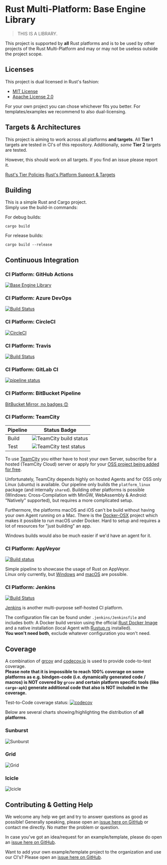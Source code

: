 # Rust Multi-Platform: Base Engine Library

> THIS IS A LIBRARY.

This project is supported by **all** Rust platforms and is to be used by other projects of the Rust Multi-Platform and may or may not be useless outside the project scope.

## Licenses

This project is dual licensed in Rust's fashion:

- [MIT License](https://spdx.org/licenses/MIT.html)
- [Apache License 2.0](https://spdx.org/licenses/Apache-2.0.html)

For your own project you can chose whichever fits you better.
For templates/examples we recommend to also dual-licensing.

## Targets & Architectures

This project is aiming to work across all platforms **and targets**.
All **Tier 1** targets are tested in CI's of this repository.
Additionally, _some_ **Tier 2** targets are tested.

However, this should work on all targets. If you find an issue please report it.

[Rust's Tier Policies](https://doc.rust-lang.org/rustc/target-tier-policy.html)
[Rust's Platform Support & Targets](https://doc.rust-lang.org/rustc/platform-support.html)

## Building

This is a simple Rust and Cargo project.  
Simply use the build-in commands:

For debug builds:  

```shell
cargo build
```

For release builds:  

```shell
cargo build --release
```

## Continuous Integration

### CI Platform: GitHub Actions

[![Base Engine Library](https://github.com/rust-multiplatform/Base-Engine-Library/actions/workflows/library.yml/badge.svg)](https://github.com/rust-multiplatform/Base-Engine-Library/actions/workflows/library.yml)

### CI Platform: Azure DevOps

[![Build Status](https://dev.azure.com/Rust-Multiplatform/Base%20Engine%20Library/_apis/build/status/Base%20Engine%20Library?branchName=main)](https://dev.azure.com/Rust-Multiplatform/Base%20Engine%20Library/_build/latest?definitionId=4&branchName=main)

### CI Platform: CircleCI

[![CircleCI](https://dl.circleci.com/status-badge/img/gh/rust-multiplatform/Base-Engine-Library/tree/main.svg?style=svg)](https://dl.circleci.com/status-badge/redirect/gh/rust-multiplatform/Base-Engine-Library/tree/main)

### CI Platform: Travis

[![Build Status](https://app.travis-ci.com/rust-multiplatform/Base-Engine-Library.svg?branch=main)](https://app.travis-ci.com/rust-multiplatform/Base-Engine-Library)

### CI Platform: GitLab CI

[![pipeline status](https://gitlab.com/rust-multiplatform/base-engine-library/badges/main/pipeline.svg)](https://gitlab.com/rust-multiplatform/base-engine-library/-/commits/main)

### CI Platform: BitBucket Pipeline

[BitBucket Mirror, no badges 🙃](https://bitbucket.org/rust-multiplatform/base-engine-library/pipelines/)

### CI Platform: TeamCity

| Pipeline | Status Badge                                                                                                                                                        |
| -------- | ------------------------------------------------------------------------------------------------------------------------------------------------------------------- |
| Build    | ![TeamCity build status](https://teamcity.jetbrains.com/app/rest/builds/buildType:id:OpenSourceProjects_RustMultiplatform_BaseProjectTemplate_Build/statusIcon.svg) |
| Test     | ![TeamCity test status](https://teamcity.jetbrains.com/app/rest/builds/buildType:id:OpenSourceProjects_RustMultiplatform_BaseProjectTemplate_Test/statusIcon.svg)   |

To use [TeamCity](https://www.jetbrains.com/teamcity/) you either have to host your own Server, subscribe for a hosted (TeamCity Cloud) server or apply for your [OSS project being added for free](https://blog.jetbrains.com/teamcity/2016/10/hosted-teamcity-for-open-source-a-new-home/).

Unfortunately, TeamCity depends highly on hosted Agents and for OSS only Linux (ubuntu) is available.
Our pipeline only builds the `platform_linux` package (and internally `shared`).
Building other platforms is possible (Windows: Cross-Compilation with MinGW, WebAssembly & Android: "Natively" supported), but requires a more complicated setup.

Furthermore, the platforms macOS and iOS can't be build without having your own Agent running on a Mac.
There is the [Docker-OSX](https://github.com/sickcodes/Docker-OSX) project which makes it possible to run macOS under Docker. Hard to setup and requires a lot of resources for "just building" an app.

Windows builds would also be much easier if we'd have an agent for it.

### CI Platform: AppVeyor

[![Build status](https://ci.appveyor.com/api/projects/status/nsffumoc868yqsrj/branch/main?svg=true)](https://ci.appveyor.com/project/Sakul6499/base-project-template/branch/main)

Simple pipeline to showcase the usage of Rust on AppVeyor.  
Linux only currently, but [Windows](https://www.appveyor.com/docs/windows-images-software/) and [macOS](https://www.appveyor.com/docs/macos-images-software/) are possible.

### CI Platform: Jenkins

[![Build Status](https://jenkins.sakul-flee.de/buildStatus/icon?job=github_rust_multiplatform%2FBase-Project-Template%2Fmain)](https://jenkins.sakul-flee.de/job/github_rust_multiplatform/job/Base-Project-Template/job/main/)

[Jenkins](https://www.jenkins.io/) is another multi-purpose self-hosted CI platform.

The configuration file can be found under `.jenkins/Jenkinsfile` and includes both: A Docker build version using the official [Rust Docker Image](https://hub.docker.com/_/rust) and a native installation (local Agent with [Rustup.rs](https://rustup.rs/) installed).  
**You won't need both**, exclude whatever configuration you won't need.

## Coverage

A combination of [grcov](https://github.com/mozilla/grcov) and [codecov.io](https://codecov.io) is used to provide code-to-test coverage.  
**Please note that it is impossible to reach 100% coverage on some platforms as e.g. bindgen-code (i.e. dynamically generated code / macros) is NOT covered by `grcov` and certain platform specific tools (like `cargo-apk`) generate additional code that also is NOT included in the coverage.**

Test-to-Code coverage status: [![codecov](https://codecov.io/gh/rust-multiplatform/Base-Project-Template/branch/main/graph/badge.svg?token=XpGvuQVirP)](https://codecov.io/gh/rust-multiplatform/Base-Project-Template)

Below are several charts showing/highlighting the distribution of **all platforms**.

### Sunburst

![Sunburst](https://codecov.io/gh/rust-multiplatform/Base-Project-Template/branch/main/graphs/sunburst.svg?token=XpGvuQVirP)

### Grid

![Grid](https://codecov.io/gh/rust-multiplatform/Base-Project-Template/branch/main/graphs/tree.svg?token=XpGvuQVirP)

### Icicle

![Icicle](https://codecov.io/gh/rust-multiplatform/Base-Project-Template/branch/main/graphs/icicle.svg?token=XpGvuQVirP)

## Contributing & Getting Help

We welcome any help we get and try to answer questions as good as possible!
Generally speaking, please open an [issue here on GitHub](issues/new) or contact me directly.
No matter the problem or question.

In case you've got an idea/request for an example/template, please do open an [issue here on GitHub](issues/new).

Want to add your own example/template project to the organization and use our CI's?
Please open an [issue here on GitHub](issues/new).
